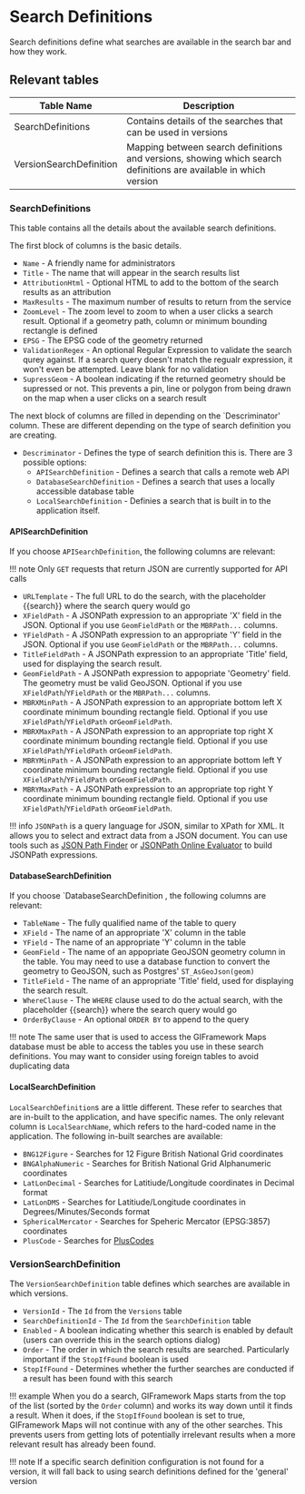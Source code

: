 # Search Definitions

Search definitions define what searches are available in the search bar and how they work.

## Relevant tables

| Table Name                        | Description                          |
| --------------------------------- | ------------------------------------ |
| SearchDefinitions                 | Contains details of the searches that can be used in versions |
| VersionSearchDefinition           | Mapping between search definitions and versions, showing which search definitions are available in which version |

### SearchDefinitions

This table contains all the details about the available search definitions.

The first block of columns is the basic details.

- `Name` - A friendly name for administrators
- `Title` - The name that will appear in the search results list
- `AttributionHtml` - Optional HTML to add to the bottom of the search results as an attribution
- `MaxResults` - The maximum number of results to return from the service
- `ZoomLevel` - The zoom level to zoom to when a user clicks a search result. Optional if a geometry path, column or minimum bounding rectangle is defined
- `EPSG` - The EPSG code of the geometry returned
- `ValidationRegex` - An optional Regular Expression to validate the search qurey against. If a search query doesn't match the regualr expression, it won't even be attempted. Leave blank for no validation
- `SupressGeom` - A boolean indicating if the returned geometry should be supressed or not. This prevents a pin, line or polygon from being drawn on the map when a user clicks on a search result

The next block of columns are filled in depending on the `Descriminator' column. These are different depending on the type of search definition you are creating.

- `Descriminator` - Defines the type of search definition this is. There are 3 possible options:
    - `APISearchDefinition` - Defines a search that calls a remote web API
    - `DatabaseSearchDefinition` - Defines a search that uses a locally accessible database table
    - `LocalSearchDefinition` - Definies a search that is built in to the application itself.

#### APISearchDefinition

If you choose `APISearchDefinition`, the following columns are relevant:

!!! note
    Only `GET` requests that return JSON are currently supported for API calls

- `URLTemplate` - The full URL to do the search, with the placeholder {{search}} where the search query would go
- `XFieldPath` - A JSONPath expression to an appropriate 'X' field in the JSON. Optional if you use `GeomFieldPath` or the `MBRPath...` columns.
- `YFieldPath` - A JSONPath expression to an appropriate 'Y' field in the JSON. Optional if you use `GeomFieldPath` or the `MBRPath...` columns.
- `TitleFieldPath` - A JSONPath expression to an appropriate 'Title' field, used for displaying the search result.
- `GeomFieldPath` - A JSONPath expression to appopriate 'Geometry' field. The geometry must be valid GeoJSON. Optional if you use `XFieldPath`/`YFieldPath` or the `MBRPath...` columns.
- `MBRXMinPath` - A JSONPath expression to an appropriate bottom left X coordinate minimum bounding rectangle field. Optional if you use `XFieldPath`/`YFieldPath` or`GeomFieldPath`. 
- `MBRXMaxPath` - A JSONPath expression to an appropriate top right X coordinate minimum bounding rectangle field. Optional if you use `XFieldPath`/`YFieldPath` or`GeomFieldPath`. 
- `MBRYMinPath` - A JSONPath expression to an appropriate bottom left Y coordinate minimum bounding rectangle field. Optional if you use `XFieldPath`/`YFieldPath` or`GeomFieldPath`. 
- `MBRYMaxPath` - A JSONPath expression to an appropriate top right Y coordinate minimum bounding rectangle field. Optional if you use `XFieldPath`/`YFieldPath` or`GeomFieldPath`. 

!!! info
    `JSONPath` is a query language for JSON, similar to XPath for XML. It allows you to select and extract data from a JSON document. You can use tools such as [JSON Path Finder](https://jsonpathfinder.com/) or [JSONPath Online Evaluator](https://jsonpath.com/) to build JSONPath expressions.

#### DatabaseSearchDefinition

If you choose `DatabaseSearchDefinition , the following columns are relevant:

- `TableName` - The fully qualified name of the table to query
- `XField` - The name of an appropriate 'X' column in the table
- `YField` - The name of an appropriate 'Y' column in the table
- `GeomField` - The name of an appopriate GeoJSON geometry column in the table. You may need to use a database function to convert the geometry to GeoJSON, such as Postgres' `ST_AsGeoJson(geom)`
- `TitleField` - The name of an appropriate 'Title' field, used for displaying the search result.
- `WhereClause` - The `WHERE` clause used to do the actual search, with the placeholder {{search}} where the search query would go
- `OrderByClause` - An optional `ORDER BY` to append to the query

!!! note
    The same user that is used to access the GIFramework Maps database must be able to access the tables you use in these search definitions. You may want to consider using foreign tables to avoid duplicating data

#### LocalSearchDefinition

`LocalSearchDefinition`s are a little different. These refer to searches that are in-built to the application, and have specific names. The only relevant column is `LocalSearchName`, which refers to the hard-coded name in the application. The following in-built searches are available:

- `BNG12Figure` - Searches for 12 Figure British National Grid coordinates
- `BNGAlphaNumeric` - Searches for British National Grid Alphanumeric coordinates
- `LatLonDecimal` - Searches for Latitiude/Longitude coordinates in Decimal format
- `LatLonDMS` - Searches for Latitiude/Longitude coordinates in Degrees/Minutes/Seconds format
- `SphericalMercator` - Searches for Speheric Mercator (EPSG:3857) coordinates
- `PlusCode` - Searches for [PlusCodes](https://maps.google.com/pluscodes/)


### VersionSearchDefinition

The `VersionSearchDefinition` table defines which searches are available in which versions.

- `VersionId` - The `Id` from the `Versions` table
- `SearchDefinitionId` - The `Id` from the `SearchDefinition` table
- `Enabled` - A boolean indicating whether this search is enabled by default (users can override this in the search options dialog)
- `Order` - The order in which the search results are searched. Particularly important if the `StopIfFound` boolean is used
- `StopIfFound` - Determines whether the further searches are conducted if a result has been found with this search

!!! example
    When you do a search, GIFramework Maps starts from the top of the list (sorted by the `Order` column) and works its way down until it finds a result. When it does, if the `StopIfFound` boolean is set to true, GIFramework Maps will not continue with any of the other searches. This prevents users from getting lots of potentially irrelevant results when a more relevant result has already been found. 

!!! note
    If a specific search definition configuration is not found for a version, it will fall back to using search definitions defined for the 'general' version
